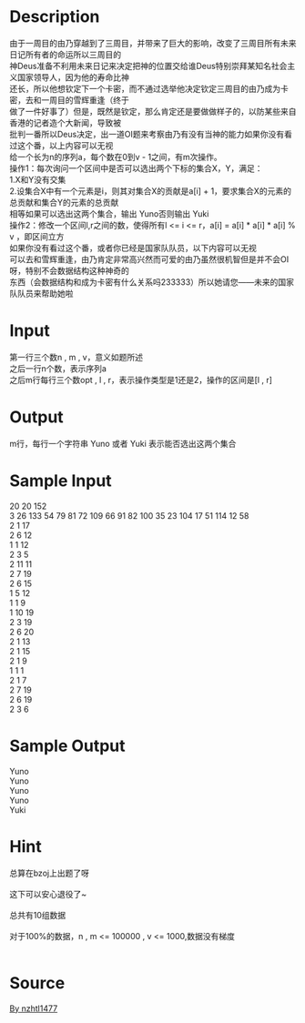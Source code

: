 
# Description

<div class="content"><div>
<div>由于一周目的由乃穿越到了三周目，并带来了巨大的影响，改变了三周目所有未来日记所有者的命运所以三周目的</div>
<div>神Deus准备不利用未来日记来决定把神的位置交给谁Deus特别崇拜某知名社会主义国家领导人，因为他的寿命比神</div>
<div>还长，所以他想钦定下一个卡密，而不通过选举他决定钦定三周目的由乃成为卡密，去和一周目的雪辉重逢（终于</div>
<div>做了一件好事了）但是，既然是钦定，那么肯定还是要做做样子的，以防某些来自香港的记者造个大新闻，导致被</div>
<div>批判一番所以Deus决定，出一道OI题来考察由乃有没有当神的能力如果你没有看过这个番，以上内容可以无视</div>
<div></div>
<div>给一个长为n的序列a，每个数在0到v - 1之间，有m次操作。</div>
<div>操作1：每次询问一个区间中是否可以选出两个下标的集合X，Y，满足：</div>
<div>1.X和Y没有交集</div>
<div>2.设集合X中有一个元素是i，则其对集合X的贡献是a[i] + 1，要求集合X的元素的总贡献和集合Y的元素的总贡献</div>
<div>相等如果可以选出这两个集合，输出 Yuno否则输出 Yuki</div>
<div>操作2：修改一个区间l,r之间的数，使得所有l &lt;= i &lt;= r，a[i] = a[i] * a[i] * a[i] % v ，即区间立方</div>
<div></div>
<div>如果你没有看过这个番，或者你已经是国家队队员，以下内容可以无视</div>
<div>可以去和雪辉重逢，由乃肯定非常高兴然而可爱的由乃虽然很机智但是并不会OI呀，特别不会数据结构这种神奇的</div>
<div>东西（会数据结构和成为卡密有什么关系吗233333）所以她请您——未来的国家队队员来帮助她啦</div>
</div>
<p></p></div>

# Input

<div class="content"><div>第一行三个数n , m , v，意义如题所述</div>
<div>之后一行n个数，表示序列a</div>
<div>之后m行每行三个数opt , l , r，表示操作类型是1还是2，操作的区间是[l , r]</div>
<p></p></div>

# Output

<div class="content"><div>m行，每行一个字符串 Yuno 或者 Yuki 表示能否选出这两个集合</div>
<p></p></div>

# Sample Input

<div class="content"><span class="sampledata">20 20 152<br/>
3 26 133 54 79 81 72 109 66 91 82 100 35 23 104 17 51 114 12 58<br/>
2 1 17<br/>
2 6 12<br/>
1 1 12<br/>
2 3 5<br/>
2 11 11<br/>
2 7 19<br/>
2 6 15<br/>
1 5 12<br/>
1 1 9<br/>
1 10 19<br/>
2 3 19<br/>
2 6 20<br/>
2 1 13<br/>
2 1 15<br/>
2 1 9<br/>
1 1 1<br/>
2 1 7<br/>
2 7 19<br/>
2 6 19<br/>
2 3 6</span></div>

# Sample Output

<div class="content"><span class="sampledata">Yuno<br/>
Yuno<br/>
Yuno<br/>
Yuno<br/>
Yuki</span></div>

# Hint

<div class="content"><p></p><div>总算在bzoj上出题了呀</div><br/>
<div>这下可以安心退役了~</div><br/>
<div>总共有10组数据</div><br/>
<div>对于100%的数据，n , m &lt;= 100000 , v &lt;= 1000,数据没有梯度</div><br/>
<p></p><p></p></div>

# Source

<div class="content"><p><a href="problemset.php?search=By nzhtl1477
">By nzhtl1477<br/>
</a></p></div>

